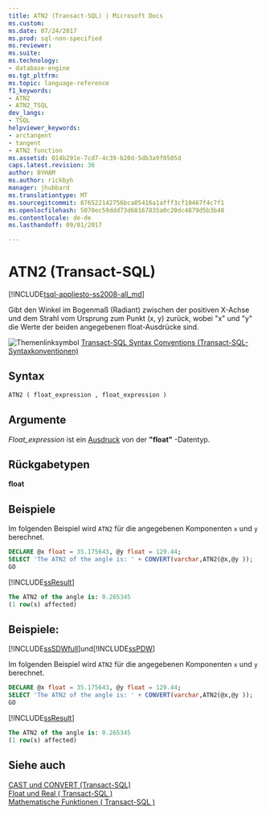 ```yaml
---
title: ATN2 (Transact-SQL) | Microsoft Docs
ms.custom: 
ms.date: 07/24/2017
ms.prod: sql-non-specified
ms.reviewer: 
ms.suite: 
ms.technology:
- database-engine
ms.tgt_pltfrm: 
ms.topic: language-reference
f1_keywords:
- ATN2
- ATN2_TSQL
dev_langs:
- TSQL
helpviewer_keywords:
- arctangent
- tangent
- ATN2 function
ms.assetid: 014b291e-7cd7-4c39-b20d-5db3a9f0505d
caps.latest.revision: 36
author: BYHAM
ms.author: rickbyh
manager: jhubbard
ms.translationtype: MT
ms.sourcegitcommit: 876522142756bca05416a1afff3cf10467f4c7f1
ms.openlocfilehash: 5070ec59ddd73d68167835a0c20dc4879d5b3b48
ms.contentlocale: de-de
ms.lasthandoff: 09/01/2017

---
```

# <a name="atn2-transact-sql"></a>ATN2 (Transact-SQL)
[!INCLUDE[tsql-appliesto-ss2008-all_md](../../includes/tsql-appliesto-ss2008-all-md.md)]

Gibt den Winkel im Bogenmaß (Radiant) zwischen der positiven X-Achse und dem Strahl vom Ursprung zum Punkt (x, y) zurück, wobei "x" und "y" die Werte der beiden angegebenen float-Ausdrücke sind.
  
![Themenlinksymbol](../../database-engine/configure-windows/media/topic-link.gif "Topic link icon") [Transact-SQL Syntax Conventions (Transact-SQL-Syntaxkonventionen)](../../t-sql/language-elements/transact-sql-syntax-conventions-transact-sql.md)
  
## <a name="syntax"></a>Syntax  
  
```sql
ATN2 ( float_expression , float_expression )  
```  
  
## <a name="arguments"></a>Argumente  
*Float_expression* ist ein [Ausdruck](../../t-sql/language-elements/expressions-transact-sql.md) von der **"float"** -Datentyp.
  
## <a name="return-types"></a>Rückgabetypen
**float**
  
## <a name="examples"></a>Beispiele  
Im folgenden Beispiel wird `ATN2` für die angegebenen Komponenten `x` und `y` berechnet.
  
```sql
DECLARE @x float = 35.175643, @y float = 129.44;  
SELECT 'The ATN2 of the angle is: ' + CONVERT(varchar,ATN2(@x,@y ));  
GO  
```  
  
[!INCLUDE[ssResult](../../includes/ssresult-md.md)]
  
```sql
The ATN2 of the angle is: 0.265345                         
(1 row(s) affected)  
```  
  
## <a name="examples"></a>Beispiele:
 [!INCLUDE[ssSDWfull](../../includes/sssdwfull-md.md)]und[!INCLUDE[ssPDW](../../includes/sspdw-md.md)] 

Im folgenden Beispiel wird `ATN2` für die angegebenen Komponenten `x` und `y` berechnet.
  
```sql
DECLARE @x float = 35.175643, @y float = 129.44;  
SELECT 'The ATN2 of the angle is: ' + CONVERT(varchar,ATN2(@x,@y ));  
GO  
```  
  
[!INCLUDE[ssResult](../../includes/ssresult-md.md)]
  
```sql
The ATN2 of the angle is: 0.265345                         
(1 row(s) affected)  
```  
  
## <a name="see-also"></a>Siehe auch
[CAST und CONVERT &#40;Transact-SQL&#41;](../../t-sql/functions/cast-and-convert-transact-sql.md)  
[Float und Real &#40; Transact-SQL &#41;](../../t-sql/data-types/float-and-real-transact-sql.md)  
[Mathematische Funktionen &#40; Transact-SQL &#41;](../../t-sql/functions/mathematical-functions-transact-sql.md)
  
  


